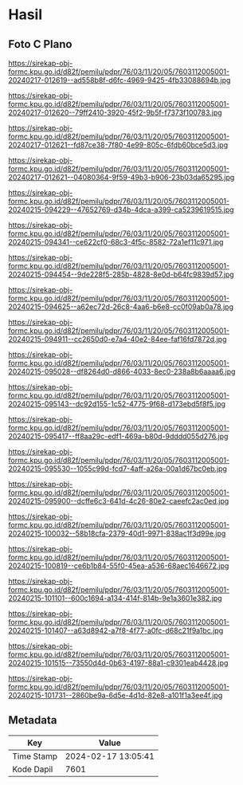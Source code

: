 # Hasil

## Foto C Plano

https://sirekap-obj-formc.kpu.go.id/d82f/pemilu/pdpr/76/03/11/20/05/7603112005001-20240217-012619--ad558b8f-d6fc-4969-9425-4fb33088694b.jpg

https://sirekap-obj-formc.kpu.go.id/d82f/pemilu/pdpr/76/03/11/20/05/7603112005001-20240217-012620--79ff2410-3920-45f2-9b5f-f7373f100783.jpg

https://sirekap-obj-formc.kpu.go.id/d82f/pemilu/pdpr/76/03/11/20/05/7603112005001-20240217-012621--fd87ce38-7f80-4e99-805c-6fdb60bce5d3.jpg

https://sirekap-obj-formc.kpu.go.id/d82f/pemilu/pdpr/76/03/11/20/05/7603112005001-20240217-012621--04080364-9f59-49b3-b906-23b03da65295.jpg

https://sirekap-obj-formc.kpu.go.id/d82f/pemilu/pdpr/76/03/11/20/05/7603112005001-20240215-094229--47652769-d34b-4dca-a399-ca5239619515.jpg

https://sirekap-obj-formc.kpu.go.id/d82f/pemilu/pdpr/76/03/11/20/05/7603112005001-20240215-094341--ce622cf0-68c3-4f5c-8582-72a1ef11c971.jpg

https://sirekap-obj-formc.kpu.go.id/d82f/pemilu/pdpr/76/03/11/20/05/7603112005001-20240215-094454--9de228f5-285b-4828-8e0d-b64fc9839d57.jpg

https://sirekap-obj-formc.kpu.go.id/d82f/pemilu/pdpr/76/03/11/20/05/7603112005001-20240215-094625--a62ec72d-26c8-4aa6-b6e8-cc0f09ab0a78.jpg

https://sirekap-obj-formc.kpu.go.id/d82f/pemilu/pdpr/76/03/11/20/05/7603112005001-20240215-094911--cc2650d0-e7a4-40e2-84ee-faf16fd7872d.jpg

https://sirekap-obj-formc.kpu.go.id/d82f/pemilu/pdpr/76/03/11/20/05/7603112005001-20240215-095028--df8264d0-d866-4033-8ec0-238a8b6aaaa6.jpg

https://sirekap-obj-formc.kpu.go.id/d82f/pemilu/pdpr/76/03/11/20/05/7603112005001-20240215-095143--dc92d155-1c52-4775-9f68-d173ebd5f8f5.jpg

https://sirekap-obj-formc.kpu.go.id/d82f/pemilu/pdpr/76/03/11/20/05/7603112005001-20240215-095417--ff8aa29c-edf1-469a-b80d-9dddd055d276.jpg

https://sirekap-obj-formc.kpu.go.id/d82f/pemilu/pdpr/76/03/11/20/05/7603112005001-20240215-095530--1055c99d-fcd7-4aff-a26a-00a1d67bc0eb.jpg

https://sirekap-obj-formc.kpu.go.id/d82f/pemilu/pdpr/76/03/11/20/05/7603112005001-20240215-095900--dcffe6c3-641d-4c26-80e2-caeefc2ac0ed.jpg

https://sirekap-obj-formc.kpu.go.id/d82f/pemilu/pdpr/76/03/11/20/05/7603112005001-20240215-100032--58b18cfa-2379-40d1-9971-838ac1f3d99e.jpg

https://sirekap-obj-formc.kpu.go.id/d82f/pemilu/pdpr/76/03/11/20/05/7603112005001-20240215-100819--ce6b1b84-55f0-45ea-a536-68aec1646672.jpg

https://sirekap-obj-formc.kpu.go.id/d82f/pemilu/pdpr/76/03/11/20/05/7603112005001-20240215-101101--600c1694-a134-414f-814b-9e1a3601e382.jpg

https://sirekap-obj-formc.kpu.go.id/d82f/pemilu/pdpr/76/03/11/20/05/7603112005001-20240215-101407--a63d8942-a7f8-4f77-a0fc-d68c21f9a1bc.jpg

https://sirekap-obj-formc.kpu.go.id/d82f/pemilu/pdpr/76/03/11/20/05/7603112005001-20240215-101515--73550d4d-0b63-4197-88a1-c9301eab4428.jpg

https://sirekap-obj-formc.kpu.go.id/d82f/pemilu/pdpr/76/03/11/20/05/7603112005001-20240215-101731--2860be9a-6d5e-4d1d-82e8-a101f1a3ee4f.jpg


## Metadata

| Key        | Value               |
| ---------- | ------------------- |
| Time Stamp | 2024-02-17 13:05:41 |
| Kode Dapil | 7601                |



